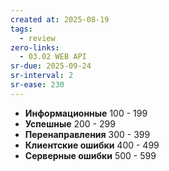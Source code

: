 ```yaml
---
created at: 2025-08-19
tags:
  - review
zero-links:
  - 03.02 WEB API
sr-due: 2025-09-24
sr-interval: 2
sr-ease: 230
---
```

- **Информационные** 100 - 199
- **Успешные** 200 - 299
- **Перенаправления** 300 - 399
- **Клиентские ошибки** 400 - 499
- **Серверные ошибки** 500 - 599